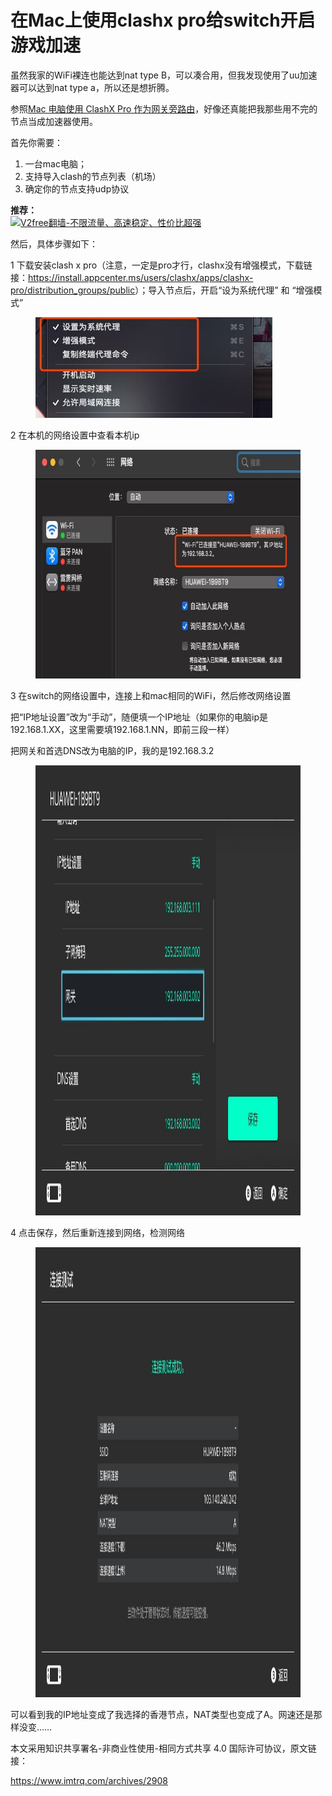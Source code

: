 <h1>在Mac上使用clashx pro给switch开启游戏加速</h1>

虽然我家的WiFi裸连也能达到nat type B，可以凑合用，但我发现使用了uu加速器可以达到nat type a，所以还是想折腾。

参照<a href="https://github.com/bannedbook/fanqiang/blob/master/game/Mac%E7%94%B5%E8%84%91%E4%BD%BF%E7%94%A8ClashX%20Pro%E4%BD%9C%E4%B8%BA%E7%BD%91%E5%85%B3%E6%97%81%E8%B7%AF%E7%94%B1%E7%BB%99%E5%85%B6%E5%AE%83%E8%AE%BE%E5%A4%87%E7%BF%BB%E5%A2%99.md" target="_blank" rel="nofollow noopener">Mac 电脑使用 ClashX Pro 作为网关旁路由</a>，好像还真能把我那些用不完的节点当成加速器使用。

首先你需要：
<ol>
 	<li>一台mac电脑；</li>
 	<li>支持导入clash的节点列表（机场）</li>
 	<li>确定你的节点支持udp协议</li>
</ol>

**推荐：**  
[![V2free翻墙-不限流量、高速稳定、性价比超强](https://raw.githubusercontent.com/bannedbook/fanqiang/master/v2ss/images/v2free.jpg)](https://github.com/bannedbook/fanqiang/wiki/V2ray%E6%9C%BA%E5%9C%BA)

然后，具体步骤如下：

1 下载安装clash x pro（注意，一定是pro才行，clashx没有增强模式，下载链接：<a href="https://install.appcenter.ms/users/clashx/apps/clashx-pro/distribution_groups/public" target="_blank" rel="nofollow noopener">https://install.appcenter.ms/users/clashx/apps/clashx-pro/distribution_groups/public</a>）；导入节点后，开启“设为系统代理” 和 “增强模式”

<figure ><img  src="images/clashns1.jpg"    width="379" height="161"  /></figure>

2 在本机的网络设置中查看本机ip

<figure ><img  src="images/clashns2.jpg"    width="642" height="366"  /></figure>

3 在switch的网络设置中，连接上和mac相同的WiFi，然后修改网络设置

把“IP地址设置”改为“手动”，随便填一个IP地址（如果你的电脑ip是192.168.1.XX，这里需要填192.168.1.NN，即前三段一样）

把网关和首选DNS改为电脑的IP，我的是192.168.3.2

<figure ><img  src="images/clashns4.jpg"    width="1280" height="720"  /></figure>

4 点击保存，然后重新连接到网络，检测网络

<figure ><img  src="images/clashns3.jpg"    width="1280" height="720"  /></figure>

可以看到我的IP地址变成了我选择的香港节点，NAT类型也变成了A。网速还是那样没变……


本文采用知识共享署名-非商业性使用-相同方式共享 4.0 国际许可协议，原文链接：

https://www.imtrq.com/archives/2908